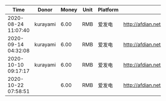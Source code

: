 |  Time  |  Donor  |  Money  |  Unit  |  Platform  |  Uri  |  
|  ----  | ----  |  ----  | ----  |  ----  |  ----  |
| 2020-08-24 11:07:40  | kurayami | 6.00  |  RMB  |  爱发电  |  http://afdian.net/@kurayami  |
| 2020-09-14 04:32:08  | kurayami | 6.00  |  RMB  |  爱发电  |  http://afdian.net/@kurayami  |
| 2020-10-10 09:17:17  | kurayami | 6.00  |  RMB  |  爱发电  |  http://afdian.net/@kurayami  |
| 2020-10-22 07:58:51  |  | 6.00  |  RMB  |  爱发电  |  http://afdian.net/u/7ed6e0ca139a11eb8e1652540025c377  |
